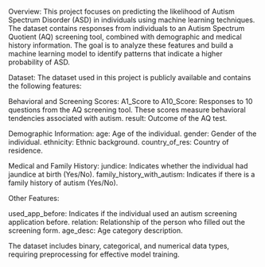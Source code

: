 Overview:
This project focuses on predicting the likelihood of Autism Spectrum Disorder (ASD) in individuals using machine learning techniques. The dataset contains responses from individuals to an Autism Spectrum Quotient (AQ) screening tool, combined with demographic and medical history information. The goal is to analyze these features and build a machine learning model to identify patterns that indicate a higher probability of ASD.

Dataset:
The dataset used in this project is publicly available and contains the following features:

Behavioral and Screening Scores:
A1_Score to A10_Score: Responses to 10 questions from the AQ screening tool. These scores measure behavioral tendencies associated with autism.
result: Outcome of the AQ test.

Demographic Information:
age: Age of the individual.
gender: Gender of the individual.
ethnicity: Ethnic background.
country_of_res: Country of residence.

Medical and Family History:
jundice: Indicates whether the individual had jaundice at birth (Yes/No).
family_history_with_autism: Indicates if there is a family history of autism (Yes/No).

Other Features:

used_app_before: Indicates if the individual used an autism screening application before.
relation: Relationship of the person who filled out the screening form.
age_desc: Age category description.

The dataset includes binary, categorical, and numerical data types, requiring preprocessing for effective model training.
